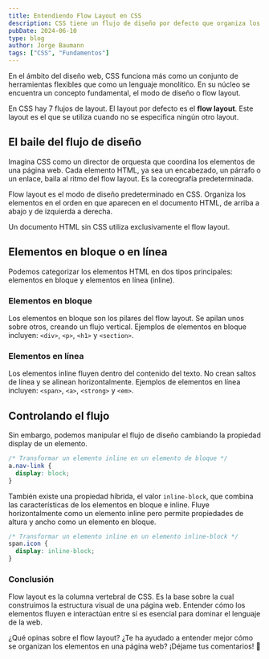```yaml
---
title: Entendiendo Flow Layout en CSS
description: CSS tiene un flujo de diseño por defecto que organiza los elementos en un orden específico. Aprende más sobre la base de la estructura visual de una página web. Conoce flow layout.
pubDate: 2024-06-10
type: blog
author: Jorge Baumann
tags: ["CSS", "Fundamentos"]
---
```


En el ámbito del diseño web, CSS funciona más como un conjunto de herramientas flexibles que como un lenguaje monolítico. En su núcleo se encuentra un concepto fundamental, el modo de diseño o flow layout.

En CSS hay 7 flujos de layout. El layout por defecto es el **flow layout**. Este layout es el que se utiliza cuando no se especifica ningún otro layout.

## El baile del flujo de diseño
Imagina CSS como un director de orquesta que coordina los elementos de una página web. Cada elemento HTML, ya sea un encabezado, un párrafo o un enlace, baila al ritmo del flow layout. Es la coreografía predeterminada.

Flow layout es el modo de diseño predeterminado en CSS. Organiza los elementos en el orden en que aparecen en el documento HTML, de arriba a abajo y de izquierda a derecha.

Un documento HTML sin CSS utiliza exclusivamente el flow layout.

## Elementos en bloque o en línea
Podemos categorizar los elementos HTML en dos tipos principales: elementos en bloque y elementos en línea (inline).

### Elementos en bloque
Los elementos en bloque son los pilares del flow layout. Se apilan unos sobre otros, creando un flujo vertical. Ejemplos de elementos en bloque incluyen: `<div>`, `<p>`, `<h1>` y `<section>`.

### Elementos en línea
Los elementos inline fluyen dentro del contenido del texto. No crean saltos de línea y se alinean horizontalmente. Ejemplos de elementos en línea incluyen: `<span>`, `<a>`, `<strong>` y `<em>`.

## Controlando el flujo
Sin embargo, podemos manipular el flujo de diseño cambiando la propiedad display de un elemento.

```css
/* Transformar un elemento inline en un elemento de bloque */
a.nav-link {
  display: block;
}
```

También existe una propiedad híbrida, el valor `inline-block`, que combina las características de los elementos en bloque e inline. Fluye horizontalmente como un elemento inline pero permite propiedades de altura y ancho como un elemento en bloque.

```css
/* Transformar un elemento inline en un elemento inline-block */
span.icon {
  display: inline-block;
}
```

### Conclusión

Flow layout es la columna vertebral de CSS. Es la base sobre la cual construimos la estructura visual de una página web. Entender cómo los elementos fluyen e interactúan entre sí es esencial para dominar el lenguaje de la web.

¿Qué opinas sobre el flow layout? ¿Te ha ayudado a entender mejor cómo se organizan los elementos en una página web? ¡Déjame tus comentarios! 🚀
